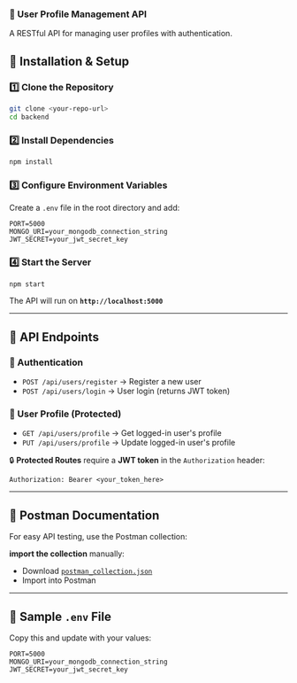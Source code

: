 ### **📌 User Profile Management API**  
A RESTful API for managing user profiles with authentication.  

## **🚀 Installation & Setup**  

### **1️⃣ Clone the Repository**  
```sh
git clone <your-repo-url>
cd backend
```

### **2️⃣ Install Dependencies**  
```sh
npm install
```

### **3️⃣ Configure Environment Variables**  
Create a `.env` file in the root directory and add:  

```env
PORT=5000
MONGO_URI=your_mongodb_connection_string
JWT_SECRET=your_jwt_secret_key
```

### **4️⃣ Start the Server**  
```sh
npm start
```
The API will run on **`http://localhost:5000`**  

---

## **📁 API Endpoints**  

### **🔹 Authentication**  
- `POST /api/users/register` → Register a new user  
- `POST /api/users/login` → User login (returns JWT token)  

### **🔹 User Profile (Protected)**  
- `GET /api/users/profile` → Get logged-in user's profile  
- `PUT /api/users/profile` → Update logged-in user's profile  

🔒 **Protected Routes** require a **JWT token** in the `Authorization` header:  
```
Authorization: Bearer <your_token_here>
```

---

## **📖 Postman Documentation**  
For easy API testing, use the Postman collection:  

**import the collection** manually:  
- Download [`postman_collection.json`](./Backend.postman_collection.json)  
- Import into Postman  

---

## **📜 Sample `.env` File**  
Copy this and update with your values:  

```env
PORT=5000
MONGO_URI=your_mongodb_connection_string
JWT_SECRET=your_jwt_secret_key
```
